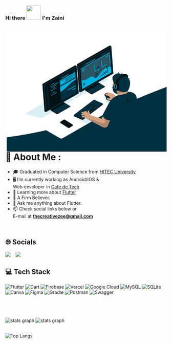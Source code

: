 ### Hi there <img src="https://raw.githubusercontent.com/nixin72/nixin72/master/wave.gif" height="45" width="45"/> I'm Zaini

<br>

<img align="right" alt="GIF" src="code.gif" width="500" height="375" />

# 💫 About Me :
- 🎓 Graduated in Computer Science from [HITEC University](https://www.hitecuni.edu.pk/)
- 🖥️ I’m currently working as Android/IOS &<br>Web developer in [Cafe de Tech](https://cafedetech.com/)
- 🌱 Learning more about [Flutter](https://flutter.dev/)
- 🕋 A Firm Believer.
- 💬 Ask me anything about Flutter.
- 📫 Check social links below or<br>E-mail at <b>thecreativezee@gmail.com</b>

<br>

## 🌐 Socials
<a href="mailto:thecreativezee@ogmail.com" target="_blank"><img height="35" src="https://cdn-icons-png.flaticon.com/512/552/552486.png"></a>&nbsp;&nbsp;&nbsp; <a href="https://www.linkedin.com/in/zain-ul-abidin-782b2219a/" target="_blank"><img height="35" src="https://cdn1.iconfinder.com/data/icons/logotypes/32/square-linkedin-256.png"></a>&nbsp;&nbsp;&nbsp;&nbsp;&nbsp;



## 💻 Tech Stack
![Flutter](https://img.shields.io/badge/Flutter-%2302569B.svg?style=for-the-badge&logo=Flutter&logoColor=white) ![Dart](https://img.shields.io/badge/dart-%230175C2.svg?style=for-the-badge&logo=dart&logoColor=white) ![Firebase](https://img.shields.io/badge/firebase-%23039BE5.svg?style=for-the-badge&logo=firebase) ![Vercel](https://img.shields.io/badge/vercel-%23000000.svg?style=for-the-badge&logo=vercel&logoColor=white) ![Google Cloud](https://img.shields.io/badge/Google%20Cloud-%234285F4.svg?style=for-the-badge&logo=google-cloud&logoColor=white) ![MySQL](https://img.shields.io/badge/mysql-%2300f.svg?style=for-the-badge&logo=mysql&logoColor=white) ![SQLite](https://img.shields.io/badge/sqlite-%2307405e.svg?style=for-the-badge&logo=sqlite&logoColor=white) ![Canva](https://img.shields.io/badge/Canva-%2300C4CC.svg?style=for-the-badge&logo=Canva&logoColor=white) ![Figma](https://img.shields.io/badge/figma-%23F24E1E.svg?style=for-the-badge&logo=figma&logoColor=white) ![Gradle](https://img.shields.io/badge/Gradle-02303A.svg?style=for-the-badge&logo=Gradle&logoColor=white) ![Postman](https://img.shields.io/badge/Postman-FF6C37?style=for-the-badge&logo=postman&logoColor=white) ![Swagger](https://img.shields.io/badge/-Swagger-%23Clojure?style=for-the-badge&logo=swagger&logoColor=white)

<h2 align="left" style="color:white;" >🔥 GitHub Stats</h2>

<div align="left">
 
  <img src="https://github-readme-stats.vercel.app/api?username=zainulabidin379&theme=tokyonight&hide_border=false&include_all_commits=true&count_private=true" height="150" alt="stats graph"  />
 
   <img src="https://github-readme-streak-stats.herokuapp.com/?user=zainulabidin379&theme=tokyonight&hide_border=false" height="150" alt="stats graph"  />
 
 
</div>
<br>

![Top Langs](https://github-readme-stats.vercel.app/api/top-langs/?username=zainulabidin379&layout=compact&theme=dracula)
